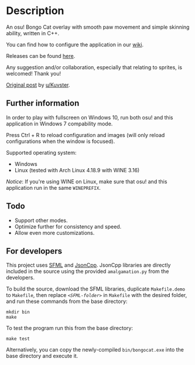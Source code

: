 # Description
An osu! Bongo Cat overlay with smooth paw movement and simple skinning ability, written in C++.

You can find how to configure the application in our [wiki](https://github.com/kuroni/bongocat-osu/wiki/Settings).

Releases can be found [here](https://github.com/kuroni/bongocat-osu/releases).

Any suggestion and/or collaboration, especially that relating to sprites, is welcomed! Thank you!

[Original post](https://www.reddit.com/r/osugame/comments/9hrkte/i_know_bongo_cat_is_getting_old_but_heres_a_nicer/) by [u/Kuvster](https://github.com/Kuvster).

## Further information
In order to play with fullscreen on Windows 10, run both osu! and this application in Windows 7 compability mode.

Press Ctrl + R to reload configuration and images (will only reload configurations when the window is focused).

Supported operating system:
* Windows
* Linux (tested with Arch Linux 4.18.9 with WINE 3.16)

_Notice_: If you're using WINE on Linux, make sure that osu! and this application run in the same `WINEPREFIX`.

## Todo
* Support other modes.
* Optimize further for consistency and speed.
* Allow even more customizations.

## For developers
This project uses [SFML](https://www.sfml-dev.org/index.php) and [JsonCpp](https://github.com/open-source-parsers/jsoncpp). JsonCpp libraries are directly included in the source using the provided `amalgamation.py` from the developers.

To build the source, download the SFML libraries, duplicate `Makefile.demo` to `Makefile`, then replace *`<SFML-folder>`* in `Makefile` with the desired folder, and run these commands from the base directory:

```
mkdir bin
make
```

To test the program run this from the base directory:

```
make test
```

Alternatively, you can copy the newly-compiled `bin/bongocat.exe` into the base directory and execute it.
